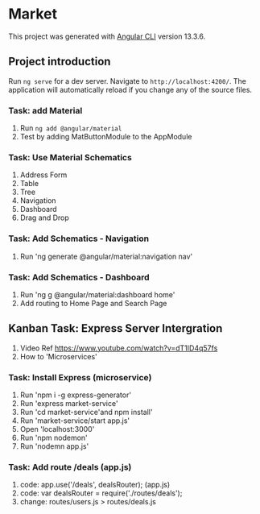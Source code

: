 # Market

This project was generated with [Angular CLI](https://github.com/angular/angular-cli) version 13.3.6.

## Project introduction

Run `ng serve` for a dev server. Navigate to `http://localhost:4200/`. The application will automatically reload if you change any of the source files.

### Task: add Material

1. Run `ng add @angular/material`
2. Test by adding MatButtonModule to the AppModule

### Task: Use Material Schematics

1. Address Form
2. Table
3. Tree
4. Navigation
5. Dashboard
6. Drag and Drop

### Task: Add Schematics - Navigation

1. Run 'ng generate @angular/material:navigation nav'

### Task: Add Schematics - Dashboard

1. Run 'ng g @angular/material:dashboard home'
2. Add routing to Home Page and Search Page

## Kanban Task: Express Server Intergration

1. Video Ref <https://www.youtube.com/watch?v=dT1ID4q57fs>
2. How to 'Microservices'

### Task: Install Express (microservice)

1. Run 'npm i -g express-generator'
2. Run 'express market-service'
3. Run 'cd market-service'and npm install'
4. Run 'market-service/start app.js'
5. Open 'localhost:3000'
6. Run 'npm nodemon'
7. Run 'nodemn app.js'

### Task: Add route /deals (app.js)

1. code: app.use('/deals', dealsRouter); (app.js)
2. code: var dealsRouter = require('./routes/deals');
3. change: routes/users.js > routes/deals.js
